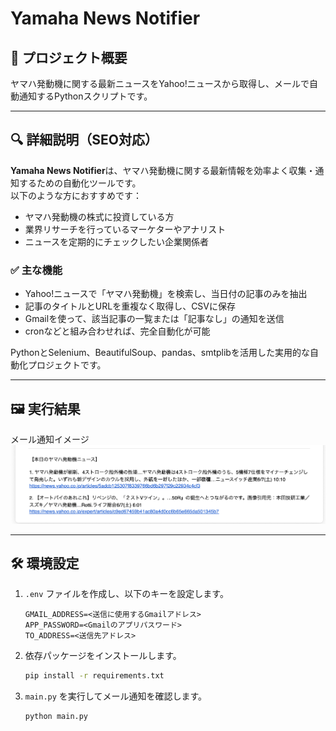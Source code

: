 # Yamaha News Notifier

## 📌 プロジェクト概要

ヤマハ発動機に関する最新ニュースをYahoo!ニュースから取得し、メールで自動通知するPythonスクリプトです。

---

## 🔍 詳細説明（SEO対応）

**Yamaha News Notifier**は、ヤマハ発動機に関する最新情報を効率よく収集・通知するための自動化ツールです。  
以下のような方におすすめです：

- ヤマハ発動機の株式に投資している方  
- 業界リサーチを行っているマーケターやアナリスト  
- ニュースを定期的にチェックしたい企業関係者

### ✅ 主な機能

- Yahoo!ニュースで「ヤマハ発動機」を検索し、当日付の記事のみを抽出  
- 記事のタイトルとURLを重複なく取得し、CSVに保存  
- Gmailを使って、該当記事の一覧または「記事なし」の通知を送信  
- cronなどと組み合わせれば、完全自動化が可能

PythonとSelenium、BeautifulSoup、pandas、smtplibを活用した実用的な自動化プロジェクトです。

---

## 🖼️ 実行結果
メール通知イメージ
![result.png](images/result.png)

---

## 🛠️ 環境設定

1. `.env` ファイルを作成し、以下のキーを設定します。

   ```
   GMAIL_ADDRESS=<送信に使用するGmailアドレス>
   APP_PASSWORD=<Gmailのアプリパスワード>
   TO_ADDRESS=<送信先アドレス>
   ```

2. 依存パッケージをインストールします。

   ```bash
   pip install -r requirements.txt
   ```

3. `main.py` を実行してメール通知を確認します。

   ```bash
   python main.py
   ```

